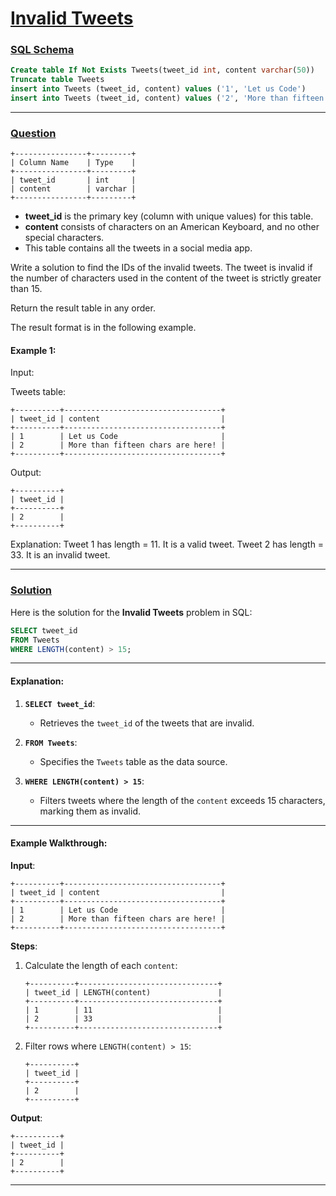 # [Invalid Tweets](#invalid-tweets)

### [SQL Schema](#sql-schema)
```sql
Create table If Not Exists Tweets(tweet_id int, content varchar(50))
Truncate table Tweets
insert into Tweets (tweet_id, content) values ('1', 'Let us Code')
insert into Tweets (tweet_id, content) values ('2', 'More than fifteen chars are here!')
```

---

### [Question](#question)
```
+----------------+---------+
| Column Name    | Type    |
+----------------+---------+
| tweet_id       | int     |
| content        | varchar |
+----------------+---------+
```
- **tweet_id** is the primary key (column with unique values) for this table.
- **content** consists of characters on an American Keyboard, and no other special characters.
- This table contains all the tweets in a social media app.
 

Write a solution to find the IDs of the invalid tweets. The tweet is invalid if the number of characters used in the content of the tweet is strictly greater than 15.

Return the result table in any order.

The result format is in the following example.

 
#### Example 1:

Input: 

Tweets table:
```
+----------+-----------------------------------+
| tweet_id | content                           |
+----------+-----------------------------------+
| 1        | Let us Code                       |
| 2        | More than fifteen chars are here! |
+----------+-----------------------------------+
```
Output: 
```
+----------+
| tweet_id |
+----------+
| 2        |
+----------+
```
Explanation: 
Tweet 1 has length = 11. It is a valid tweet.
Tweet 2 has length = 33. It is an invalid tweet.

---

### [Solution](#solution)

Here is the solution for the **Invalid Tweets** problem in SQL:

```sql
SELECT tweet_id
FROM Tweets
WHERE LENGTH(content) > 15;
```

---

#### Explanation:
1. **`SELECT tweet_id`**:
   - Retrieves the `tweet_id` of the tweets that are invalid.

2. **`FROM Tweets`**:
   - Specifies the `Tweets` table as the data source.

3. **`WHERE LENGTH(content) > 15`**:
   - Filters tweets where the length of the `content` exceeds 15 characters, marking them as invalid.

---

#### Example Walkthrough:

**Input**:

```text
+----------+-----------------------------------+
| tweet_id | content                           |
+----------+-----------------------------------+
| 1        | Let us Code                       |
| 2        | More than fifteen chars are here! |
+----------+-----------------------------------+
```

**Steps**:
1. Calculate the length of each `content`:
   ```text
   +----------+-------------------------------+
   | tweet_id | LENGTH(content)               |
   +----------+-------------------------------+
   | 1        | 11                            |
   | 2        | 33                            |
   +----------+-------------------------------+
   ```

2. Filter rows where `LENGTH(content) > 15`:
   ```text
   +----------+
   | tweet_id |
   +----------+
   | 2        |
   +----------+
   ```

**Output**:

```text
+----------+
| tweet_id |
+----------+
| 2        |
+----------+
```

---
